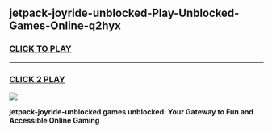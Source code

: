 
## jetpack-joyride-unblocked-Play-Unblocked-Games-Online-q2hyx
<h3>
<a href="https://premium76.site?title=jetpack-joyride-unblocked&ref=25A">CLICK TO PLAY</a></h3>
<hr>

<h3>
<a href="https://premium76.site?title=jetpack-joyride-unblocked&ref=25A">CLICK 2 PLAY</a>
  
</h3>

<a href="https://premium76.site?title=jetpack-joyride-unblocked&ref=25A"><img src="https://clearcache.store/games.png"></a>


**jetpack-joyride-unblocked games unblocked: Your Gateway to Fun and Accessible Online Gaming**
